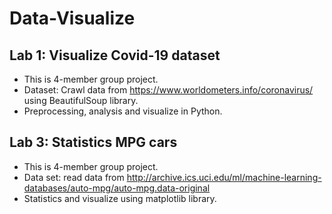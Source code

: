 # Data-Visualize
## Lab 1: Visualize Covid-19 dataset
- This is 4-member group project.
- Dataset: Crawl data from https://www.worldometers.info/coronavirus/ using BeautifulSoup library.
- Preprocessing, analysis and visualize in Python.

## Lab 3: Statistics MPG cars
- This is 4-member group project.
- Data set: read data from http://archive.ics.uci.edu/ml/machine-learning-databases/auto-mpg/auto-mpg.data-original
- Statistics and visualize using matplotlib library.
